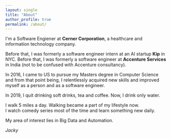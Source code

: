 ```yaml
---
layout: single
title: "About"
author_profile: true
permalink: /about/
---
```


I'm a Software Engiener at **Cerner Corporation**, a healthcare and information technology company.

Before that, I was formerly a software engineer intern at an AI startup **Kip** in NYC. Before that, I was formerly a software engineer at **Accenture Services** in India (not to be confused with Accenture consultancy).


In 2016, I came to US to pursue my Masters degree in Computer Science and from that point being, I relentlessly acquired new skills and improved myself as a person and as a software engineer.


In 2019, I quit drinking soft drinks, tea and coffee. Now, I drink only water.


I walk 5 miles a day. Walking became a part of my lifestyle now.   
I watch comedy series most of the time and learn something new daily.  


My area of interest lies in Big Data and Automation.


*Jacky*